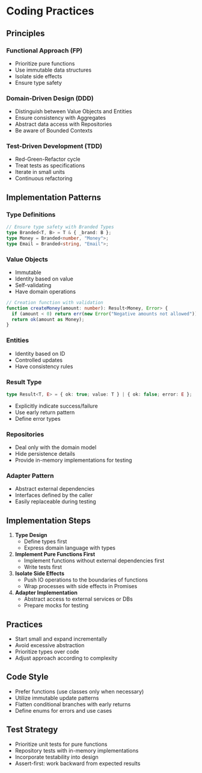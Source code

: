 # Coding Practices

## Principles

### Functional Approach (FP)

- Prioritize pure functions
- Use immutable data structures
- Isolate side effects
- Ensure type safety

### Domain-Driven Design (DDD)

- Distinguish between Value Objects and Entities
- Ensure consistency with Aggregates
- Abstract data access with Repositories
- Be aware of Bounded Contexts

### Test-Driven Development (TDD)

- Red-Green-Refactor cycle
- Treat tests as specifications
- Iterate in small units
- Continuous refactoring

## Implementation Patterns

### Type Definitions

```typescript
// Ensure type safety with Branded Types
type Branded<T, B> = T & { _brand: B };
type Money = Branded<number, "Money">;
type Email = Branded<string, "Email">;
```

### Value Objects

- Immutable
- Identity based on value
- Self-validating
- Have domain operations

```typescript
// Creation function with validation
function createMoney(amount: number): Result<Money, Error> {
  if (amount < 0) return err(new Error("Negative amounts not allowed"));
  return ok(amount as Money);
}
```

### Entities

- Identity based on ID
- Controlled updates
- Have consistency rules

### Result Type

```typescript
type Result<T, E> = { ok: true; value: T } | { ok: false; error: E };
```

- Explicitly indicate success/failure
- Use early return pattern
- Define error types

### Repositories

- Deal only with the domain model
- Hide persistence details
- Provide in-memory implementations for testing

### Adapter Pattern

- Abstract external dependencies
- Interfaces defined by the caller
- Easily replaceable during testing

## Implementation Steps

1. **Type Design**
   - Define types first
   - Express domain language with types
2. **Implement Pure Functions First**
   - Implement functions without external dependencies first
   - Write tests first
3. **Isolate Side Effects**
   - Push IO operations to the boundaries of functions
   - Wrap processes with side effects in Promises
4. **Adapter Implementation**
   - Abstract access to external services or DBs
   - Prepare mocks for testing

## Practices

- Start small and expand incrementally
- Avoid excessive abstraction
- Prioritize types over code
- Adjust approach according to complexity

## Code Style

- Prefer functions (use classes only when necessary)
- Utilize immutable update patterns
- Flatten conditional branches with early returns
- Define enums for errors and use cases

## Test Strategy

- Prioritize unit tests for pure functions
- Repository tests with in-memory implementations
- Incorporate testability into design
- Assert-first: work backward from expected results
